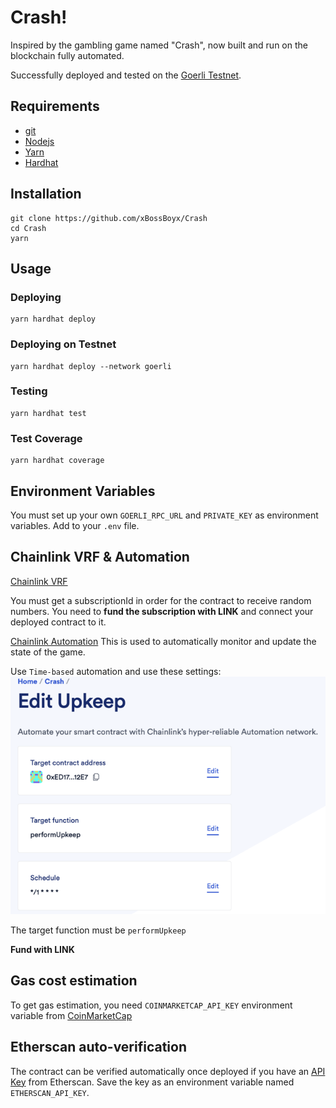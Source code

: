 # Crash!

Inspired by the gambling game named "Crash", now built and run on the blockchain fully automated.

Successfully deployed and tested on the [Goerli Testnet](https://goerli.etherscan.io/address/0xed17124c88e554f1ca34a4099988586891e012e7
).




## Requirements
- [git](https://git-scm.com/book/en/v2/Getting-Started-Installing-Git)
- [Nodejs](https://nodejs.org/en/)
- [Yarn](https://yarnpkg.com/getting-started/install)
- [Hardhat](https://hardhat.org/hardhat-runner)

## Installation
```
git clone https://github.com/xBossBoyx/Crash
cd Crash
yarn
```


## Usage
### Deploying
```
yarn hardhat deploy
```

### Deploying on Testnet
```
yarn hardhat deploy --network goerli
```

### Testing
```
yarn hardhat test
```

### Test Coverage
```
yarn hardhat coverage
```

## Environment Variables
You must set up your own `GOERLI_RPC_URL` and `PRIVATE_KEY` as environment variables.  Add to your `.env` file.  

## Chainlink VRF & Automation
[Chainlink VRF](https://vrf.chain.link/)

You must get a subscriptionId in order for the contract to receive random numbers.
You need to **fund the subscription with LINK** and connect your deployed contract to it.

[Chainlink Automation](https://automation.chain.link/new)
This is used to automatically monitor and update the state of the game.

Use `Time-based` automation and use these settings:
![img.png](img.png)

The target function must be `performUpkeep`

**Fund with LINK**

## Gas cost estimation
To get gas estimation, you need `COINMARKETCAP_API_KEY` environment variable from [CoinMarketCap](https://pro.coinmarketcap.com/signup)

## Etherscan auto-verification
The contract can be verified automatically once deployed if you have an [API Key](https://etherscan.io/myapikey) from Etherscan.  Save the key as an environment variable named `ETHERSCAN_API_KEY`.
